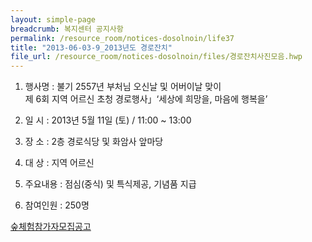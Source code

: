 ```yaml
--- 
layout: simple-page 
breadcrumb: 복지센터 공지사항 
permalink: /resource_room/notices-dosolnoin/life37
title: "2013-06-03-9_2013년도 경로잔치"
file_url: /resource_room/notices-dosolnoin/files/경로잔치사진모음.hwp
--- 
```


1.  행사명 : 불기 2557년 부처님 오신날 및 어버이날 맞이<br>
            제 6회 지역 어르신 초청 경로행사」‘세상에 희망을, 마음에 행복을’
 
2. 일 시 : 2013년 5월 11일 (토) / 11:00 ~ 13:00
 
3. 장 소 : 2층 경로식당 및 화암사 앞마당
 
4. 대 상 : 지역 어르신
 
5. 주요내용 : 점심(중식) 및 특식제공, 기념품 지급
 
6. 참여인원 : 250명

[숲체험참가자모집공고](/resource_room/notices-dosolnoin/files/경로잔치사진모음.hwp)